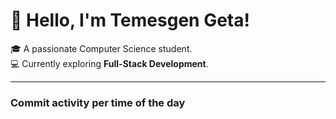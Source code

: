 # 👋 Hello, I'm Temesgen Geta!

🎓 A passionate Computer Science student.  
💻 Currently exploring **Full-Stack Development**.  

---
### Commit activity per time of the day
